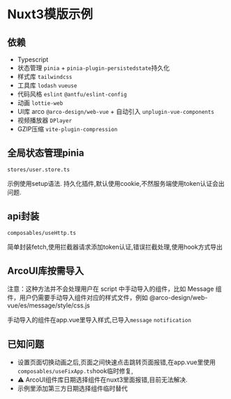 # Nuxt3模版示例

## 依赖
* Typescript
* 状态管理 `pinia` + `pinia-plugin-persistedstate`持久化
* 样式库 `tailwindcss`
* 工具库 `lodash` `vueuse`
* 代码风格 `eslint` `@antfu/eslint-config`
* 动画 `lottie-web`
* UI库 arco `@arco-design/web-vue` + 自动引入 `unplugin-vue-components`
* 视频播放器 `DPlayer`
* GZIP压缩 `vite-plugin-compression`

## 全局状态管理pinia
`stores/user.store.ts`

示例使用setup语法. 持久化插件,默认使用cookie,不然服务端使用token认证会出问题.

## api封装
`composables/useHttp.ts`

简单封装fetch,使用拦截器请求添加token认证,错误拦截处理,使用hook方式导出

## ArcoUI库按需导入
注意：这种方法并不会处理用户在 script 中手动导入的组件，比如 Message 组件，用户仍需要手动导入组件对应的样式文件，例如 @arco-design/web-vue/es/message/style/css.js

手动导入的组件在app.vue里导入样式,已导入`message` `notification`

## 已知问题
* 设置页面切换动画之后,页面之间快速点击跳转页面报错,在app.vue里使用`composables/useFixApp.ts`hook临时修复,
* ⚠️ ArcoUI组件库日期选择组件在nuxt3里面报错,目前无法解决.
* 示例里添加第三方日期选择组件临时替代
